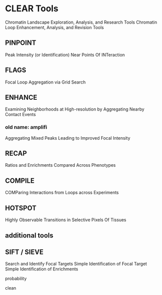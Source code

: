 # CLEAR Tools

Chromatin Landscape Exploration, Analysis, and Research Tools
Chromatin Loop Enhancement, Analysis, and Revision Tools

## PINPOINT

Peak Intensity (or Identification) Near Points Of INTeraction

## FLAGS

Focal Loop Aggregation via Grid Search

## ENHANCE

Examining Neighborhoods at High-resolution by Aggregating Nearby Contact Events

### old name: amplifi

Aggregating Mixed Peaks Leading to Improved Focal Intensity

## RECAP

Ratios and Enrichments Compared Across Phenotypes

## COMPILE

COMParing Interactions from Loops across Experiments

## HOTSPOT

Highly Observable Transitions in Selective Pixels Of Tissues

## additional tools

## SIFT / SIEVE

Search and Identify Focal Targets
Simple Identification of Focal Target
Simple Identification of Enrichments

probability

clean
